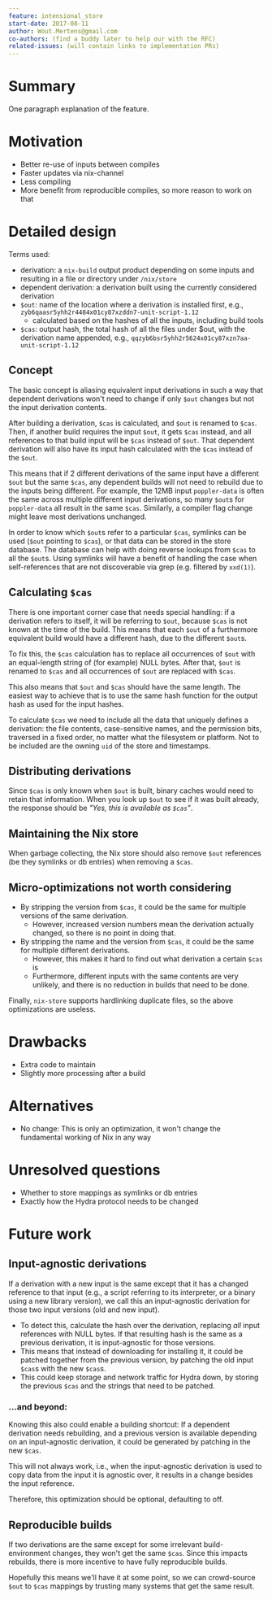 ```yaml
---
feature: intensional_store
start-date: 2017-08-11
author: Wout.Mertens@gmail.com
co-authors: (find a buddy later to help our with the RFC)
related-issues: (will contain links to implementation PRs)
---
```


# Summary
[summary]: #summary

One paragraph explanation of the feature.

# Motivation
[motivation]: #motivation

* Better re-use of inputs between compiles
* Faster updates via nix-channel
* Less compiling
* More benefit from reproducible compiles, so more reason to work on that

# Detailed design
[design]: #detailed-design

Terms used:
* derivation: a `nix-build` output product depending on some inputs and resulting in a file or directory under `/nix/store`
* dependent derivation: a derivation built using the currently considered derivation
* `$out`: name of the location where a derivation is installed first, e.g., `zyb6qaasr5yhh2r4484x01cy87xzddn7-unit-script-1.12`
  * calculated based on the hashes of all the inputs, including build tools
* `$cas`: output hash, the total hash of all the files under $out, with the derivation name appended, e.g., `qqzyb6bsr5yhh2r5624x01cy87xzn7aa-unit-script-1.12`

## Concept

The basic concept is aliasing equivalent input derivations in such a way that dependent derivations won't need to change if only `$out` changes but not the input derivation contents.

After building a derivation, `$cas` is calculated, and `$out` is renamed to `$cas`. Then, if another build requires the input `$out`, it gets `$cas` instead, and all references to that build input will be `$cas` instead of `$out`. That dependent derivation will also have its input hash calculated with the `$cas` instead of the `$out`.

This means that if 2 different derivations of the same input have a different `$out` but the same `$cas`, any dependent builds will not need to rebuild due to the inputs being different. For example, the 12MB input `poppler-data` is often the same across multiple different input derivations, so many `$out`s for `poppler-data` all result in the same `$cas`. Similarly, a compiler flag change might leave most derivations unchanged.

In order to know which `$out`s refer to a particular `$cas`, symlinks can be used (`$out` pointing to `$cas`), or that data can be stored in the store database. The database can help with doing reverse lookups from `$cas` to all the `$out`s. Using symlinks will have a benefit of handling the case when self-references that are not discoverable via grep (e.g. filtered by ```xxd(1)```).

## Calculating `$cas`

There is one important corner case that needs special handling: if a derivation refers to itself, it will be referring to `$out`, because `$cas` is not known at the time of the build. This means that each `$out` of a furthermore equivalent build would have a different hash, due to the different `$out`s.

To fix this, the `$cas` calculation has to replace all occurrences of `$out` with an equal-length string of (for example) NULL bytes. After that, `$out` is renamed to `$cas` and all occurrences of `$out` are replaced with `$cas`.

This also means that `$out` and `$cas` should have the same length. The easiest way to achieve that is to use the same hash function for the output hash as used for the input hashes.

To calculate `$cas` we need to include all the data that uniquely defines a derivation: the file contents, case-sensitive names, and the permission bits, traversed in a fixed order, no matter what the filesystem or platform. Not to be included are the owning `uid` of the store and timestamps.

## Distributing derivations

Since `$cas` is only known when `$out` is built, binary caches would need to retain that information. When you look up `$out` to see if it was built already, the response should be _"Yes, this is available as `$cas`"_.

## Maintaining the Nix store

When garbage collecting, the Nix store should also remove `$out` references (be they symlinks or db entries) when removing a `$cas`.

## Micro-optimizations not worth considering

* By stripping the version from `$cas`, it could be the same for multiple versions of the same derivation.
  * However, increased version numbers mean the derivation actually changed, so there is no point in doing that.
* By stripping the name and the version from `$cas`, it could be the same for multiple different derivations.
  * However, this makes it hard to find out what derivation a certain `$cas` is
  * Furthermore, different inputs with the same contents are very unlikely, and there is no reduction in builds that need to be done.

Finally, `nix-store` supports hardlinking duplicate files, so the above optimizations are useless.

# Drawbacks
[drawbacks]: #drawbacks

* Extra code to maintain
* Slightly more processing after a build

# Alternatives
[alternatives]: #alternatives

* No change: This is only an optimization, it won't change the fundamental working of Nix in any way

# Unresolved questions
[unresolved]: #unresolved-questions

* Whether to store mappings as symlinks or db entries
* Exactly how the Hydra protocol needs to be changed

# Future work
[future]: #future-work

## Input-agnostic derivations

If a derivation with a new input is the same except that it has a changed reference to that input (e.g., a script referring to its interpreter, or a binary using a new library version), we call this an input-agnostic derivation for those two input versions (old and new input).

  * To detect this, calculate the hash over the derivation, replacing *all* input references with NULL bytes. If that resulting hash is the same as a previous derivation, it is input-agnostic for those versions.
  * This means that instead of downloading for installing it, it could be patched together from the previous version, by patching the old input `$cas`s with the new `$cas`s.
  * This could keep storage and network traffic for Hydra down, by storing the previous `$cas` and the strings that need to be patched.

### …and beyond:

Knowing this also could enable a building shortcut: If a dependent derivation needs rebuilding, and a previous version is available depending on an input-agnostic derivation, it could be generated by patching in the new `$cas`.

This will not always work, i.e., when the input-agnostic derivation is used to copy data from the input it is agnostic over, it results in a change besides the input reference.

Therefore, this optimization should be optional, defaulting to off.

## Reproducible builds

If two derivations are the same except for some irrelevant build-environment changes, they won't get the same `$cas`. Since this impacts rebuilds, there is more incentive to have fully reproducible builds.

Hopefully this means we'll have it at some point, so we can crowd-source `$out` to `$cas` mappings by trusting many systems that get the same result.
